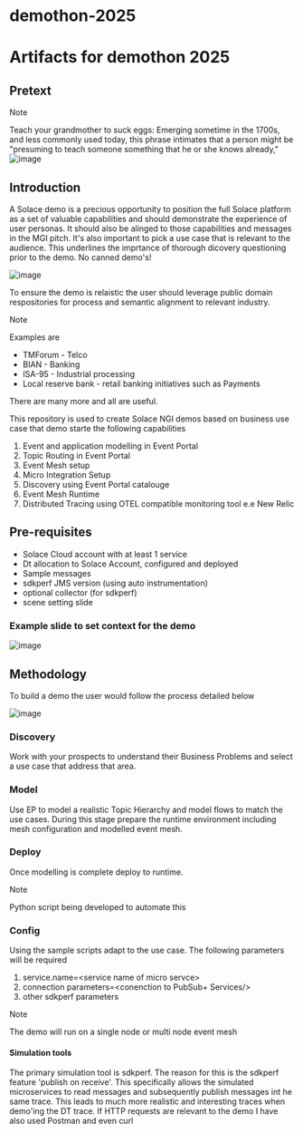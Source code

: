# demothon-2025
# Artifacts for demothon 2025

## Pretext
>[!Note]
> Teach your grandmother to suck eggs: Emerging sometime in the 1700s, and less commonly used today, this phrase intimates that a person might be "presuming to teach someone something that he or she knows already,"
> ![image](https://github.com/user-attachments/assets/6677dbb4-a612-40be-9044-4aeabebcffc9)

## Introduction
A Solace demo is a precious opportunity to position the full Solace platform as a set of valuable capabilities and should demonstrate the experience of user personas. It should also be alinged to those capabilities and messages in the MGI pitch.  It's also important to pick a use case that is relevant to the audience. This underlines the imprtance of thorough dicovery questioning prior to the demo. No canned demo's!

![image](https://github.com/user-attachments/assets/58e6a90c-e985-4b5f-bf76-e38903d44f53)


To ensure the demo is relaistic the user should leverage public domain respositories for process and semantic alignment to relevant industry.

>[!Note]     
> Examples are
> - TMForum - Telco
> - BIAN - Banking
> - ISA-95 - Industrial processing
> - Local reserve bank - retail banking initiatives such as Payments

There are many more and all are useful.

This repository is used to create Solace NGI demos based on business use case that demo starte the following capabilities

1. Event and application modelling in Event Portal
2. Topic Routing in Event Portal
3. Event Mesh setup
4. Micro Integration Setup
5. Discovery using Event Portal catalouge
6. Event Mesh Runtime
7. Distributed Tracing using OTEL compatible monitoring tool e.e New Relic

## Pre-requisites
- Solace Cloud account with at least 1 service
- Dt allocation to Solace Account, configured and deployed
- Sample messages
- sdkperf JMS version (using auto instrumentation)
- optional collector (for sdkperf)
- scene setting slide

### Example slide to set context for the demo

![image](https://github.com/user-attachments/assets/75b50af9-4add-4895-bd78-4f3e218cb1de)



## Methodology
To build a demo the user would follow the process detailed below

![image](https://github.com/user-attachments/assets/964f11fa-cae0-4b97-a6e7-3d4f4206afb8)

### Discovery
Work with your prospects to understand their Business Problems and select a use case that address that area.

### Model
Use EP to model a realistic Topic Hierarchy and model flows to match the use cases. During this stage prepare the runtime environment including mesh configuration and modelled event mesh.

### Deploy
Once modelling is complete deploy to runtime. 

> [!Note]
> Python script being developed to automate this

### Config
Using the sample scripts adapt to the use case. The following parameters will be required
1. service.name=\<service name of micro servce\>
2. connection parameters=\<conenction to PubSub+ Services/>
3. other sdkperf parameters

> [!Note]
> The demo will run on a single node or multi node event mesh

#### Simulation tools
The primary simulation tool is sdkperf. The reason for this is the sdkperf feature 'publish on receive'. This specifically allows the simulated microservices to read messages and subsequently publish messages int he same trace. This leads to much more realistic and interesting traces when demo'ing the DT trace.
If HTTP requests are relevant to the demo I have also used Postman and even curl


